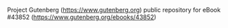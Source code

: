Project Gutenberg (https://www.gutenberg.org) public repository for eBook #43852 (https://www.gutenberg.org/ebooks/43852)
